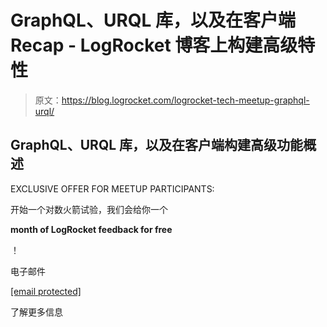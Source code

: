# GraphQL、URQL 库，以及在客户端 Recap - LogRocket 博客上构建高级特性

> 原文：<https://blog.logrocket.com/logrocket-tech-meetup-graphql-urql/>

## GraphQL、URQL 库，以及在客户端构建高级功能概述

EXCLUSIVE OFFER FOR MEETUP PARTICIPANTS:

开始一个对数火箭试验，我们会给你一个

**month of LogRocket feedback for free**

！

电子邮件

[[email protected]](/cdn-cgi/l/email-protection)

了解更多信息